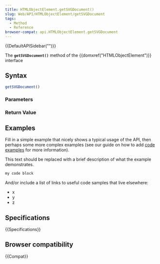 ```yaml
---
title: HTMLObjectElement.getSVGDocument()
slug: Web/API/HTMLObjectElement/getSVGDocument
tags:
  - Method
  - Reference
browser-compat: api.HTMLObjectElement.getSVGDocument
---
```

{{DefaultAPISidebar("")}}

The **`getSVGDocument()`** method of the {{domxref("HTMLObjectElement")}} interface 

## Syntax

```js
getSVGDocument()
```

### Parameters



### Return Value



## Examples

Fill in a simple example that nicely shows a typical usage of the API, then perhaps some more complex examples (see our guide on how to add [code examples](/en-US/docs/MDN/Contribute/Structures/Code_examples) for more information).

This text should be replaced with a brief description of what the example demonstrates.

```js
my code block
```

And/or include a list of links to useful code samples that live elsewhere:

*   x
*   y
*   z

## Specifications

{{Specifications}}

## Browser compatibility

{{Compat}}

